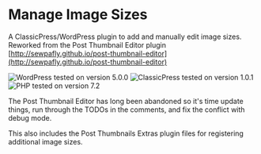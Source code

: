 # Manage Image Sizes

A ClassicPress/WordPress plugin to add and manually edit image sizes. Reworked from the Post Thumbnail Editor plugin [http://sewpafly.github.io/post-thumbnail-editor](http://sewpafly.github.io/post-thumbnail-editor)

![WordPress tested on version 5.0.0](https://img.shields.io/badge/WordPress-5.0.0-0073aa.svg?style=flat-square)
![ClassicPress tested on version 1.0.1](https://img.shields.io/badge/ClassicPress-1.0.1-03768e.svg?style=flat-square)
![PHP tested on version 7.2](https://img.shields.io/badge/PHP-tested%207.2-8892bf.svg?style=flat-square)

The Post Thumbnail Editor has long been abandoned so it's time update things, run through the TODOs in the comments, and fix the conflict with debug mode.

This also includes the Post Thumbnails Extras plugin files for registering additional image sizes.